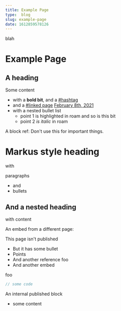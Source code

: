 ```yaml
---
title: Example Page
type:  blog
slug: example-page
date: 1612859578126
---
```

blah
# Example Page


## A heading 



Some content
* with a **bold bit**, and a <span class="roam-tag">[#hashtag](hashtag) </span> 
* and a <span class="roam-tag">[#linked page](linked-page)</span> <span class="roam-page">[February 8th, 2021](february-8th-2021)</span>
* with a nested bullet list
    - point 1 <span class="roam-highlighted">is highlighted</span> in roam and <span class="roam-highlighted">so is this bit</span>
    - point 2 _is italic_ in roam



A block ref: <span class="roam-blockref">Don't use this for important things.</span>



# Markus style heading

with

paragraphs
* and
* bullets

## And a nested heading

with content



An embed from a different page:
 

<div class="roam-embed">


This page isn't published
* But it has some bullet
* Points
* And another reference <span class="roam-blockref">foo</span>
* And another embed 

<div class="roam-embed">


foo

</div>

</div>





```javascript
// some code
```



An internal published block
* some content
